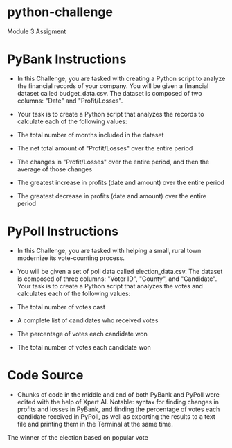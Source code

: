 # python-challenge
Module 3 Assigment

# PyBank Instructions

* In this Challenge, you are tasked with creating a Python script to analyze the financial records of your company. You will be given a financial dataset called budget_data.csv. The dataset is composed of two columns: "Date" and "Profit/Losses".

* Your task is to create a Python script that analyzes the records to calculate each of the following values:

* The total number of months included in the dataset

* The net total amount of "Profit/Losses" over the entire period

* The changes in "Profit/Losses" over the entire period, and then the average of those changes

* The greatest increase in profits (date and amount) over the entire period

* The greatest decrease in profits (date and amount) over the entire period

# PyPoll Instructions

* In this Challenge, you are tasked with helping a small, rural town modernize its vote-counting process.

* You will be given a set of poll data called election_data.csv. The dataset is composed of three columns: "Voter ID", "County", and "Candidate". Your task is to create a Python script that analyzes the votes and calculates each of the following values:

* The total number of votes cast

* A complete list of candidates who received votes

* The percentage of votes each candidate won

* The total number of votes each candidate won

# Code Source

* Chunks of code in the middle and end of both PyBank and PyPoll were edited with the help of Xpert AI. Notable: syntax for finding changes in profits and losses in PyBank, and finding the percentage of votes each candidate received in PyPoll, as well as exporting the results to a text file and printing them in the Terminal at the same time.

The winner of the election based on popular vote
